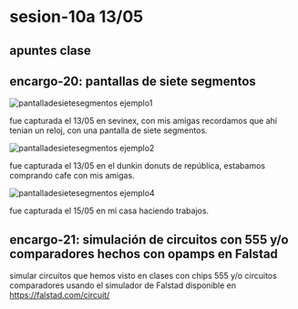# sesion-10a 13/05

## apuntes clase 

## encargo-20: pantallas de siete segmentos

![pantalladesietesegmentos ejemplo1](https://github.com/user-attachments/assets/3424324c-1a1f-4599-a6e7-8505b7e89b5d)

fue capturada el 13/05 en sevinex, con mis amigas recordamos que ahí tenian un reloj, con una pantalla de siete segmentos.

![pantalladesietesegmentos ejemplo2](https://github.com/user-attachments/assets/ca45312c-8375-4628-88f9-90da42d94658)

fue capturada el 13/05 en el dunkin donuts de república, estabamos comprando cafe con mis amigas.
 
![pantalladesietesegmentos ejemplo4](https://github.com/user-attachments/assets/44b6f408-eb1b-46c3-8f24-5adefc5f37a1)

fue capturada el 15/05 en mi casa haciendo trabajos.

## encargo-21: simulación de circuitos con 555 y/o comparadores hechos con opamps en Falstad

simular circuitos que hemos visto en clases con chips 555 y/o circuitos comparadores usando el simulador de Falstad disponible en https://falstad.com/circuit/

